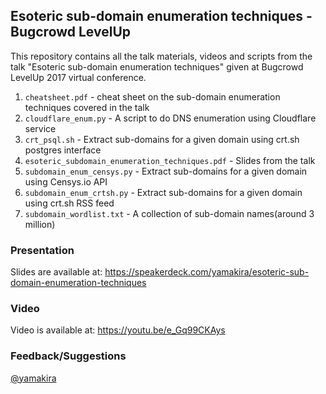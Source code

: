 ## Esoteric sub-domain enumeration techniques - Bugcrowd LevelUp

This repository contains all the talk materials, videos and scripts from the talk "Esoteric sub-domain enumeration techniques" given at Bugcrowd LevelUp 2017 virtual conference.

1. `cheatsheet.pdf` - cheat sheet on the sub-domain enumeration techniques covered in the talk
2. `cloudflare_enum.py` - A script to do DNS enumeration using Cloudflare service
3. `crt_psql.sh` - Extract sub-domains for a given domain using crt.sh postgres interface
4. `esoteric_subdomain_enumeration_techniques.pdf` - Slides from the talk
5. `subdomain_enum_censys.py` - Extract sub-domains for a given domain using Censys.io API
6. `subdomain_enum_crtsh.py` - Extract sub-domains for a given domain using crt.sh RSS feed
7. `subdomain_wordlist.txt` - A collection of sub-domain names(around 3 million)


### Presentation

Slides are available at: https://speakerdeck.com/yamakira/esoteric-sub-domain-enumeration-techniques

### Video

Video is available at: https://youtu.be/e_Gq99CKAys

### Feedback/Suggestions

[@yamakira](https://twitter.com/yamakira_)
